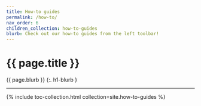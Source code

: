 ```yaml
---
title: How-to guides
permalink: /how-to/
nav_order: 6
children_collection: how-to-guides
blurb: Check out our how-to guides from the left toolbar!
---
```


# {{ page.title }}

{{ page.blurb }}
{:. h1-blurb }

---

{% include toc-collection.html collection=site.how-to-guides %}
